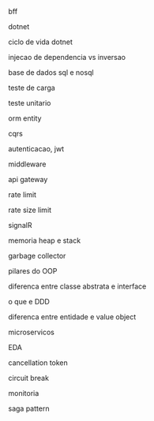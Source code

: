 bff

dotnet

ciclo de vida dotnet

injecao de dependencia vs inversao

base de dados sql e nosql

teste de carga

teste unitario

orm entity

cqrs

autenticacao, jwt

middleware

api gateway

rate limit 

rate size limit 

signalR

memoria heap e stack

garbage collector

pilares do OOP

diferenca entre classe abstrata e interface

o que e DDD

diferenca entre entidade e value object

microservicos 

EDA

cancellation token

circuit break

monitoria

saga pattern
